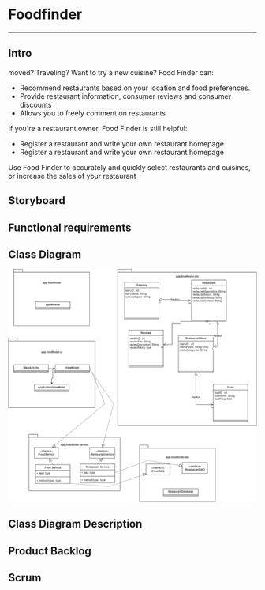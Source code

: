 # Foodfinder

---

## Intro

moved? Traveling? Want to try a new cuisine? Food Finder can:

- Recommend restaurants based on your location and food preferences.
- Provide restaurant information, consumer reviews and consumer discounts
- Allows you to freely comment on restaurants

If you're a restaurant owner, Food Finder is still helpful:

- Register a restaurant and write your own restaurant homepage
- Register a restaurant and write your own restaurant homepage

Use Food Finder to accurately and quickly select restaurants and cuisines, or increase the sales of your restaurant

## Storyboard

## Functional requirements

## Class Diagram
![Class Diagram](/FoodFinderClassDiagram.drawio.png)
## Class Diagram Description

## Product Backlog

## Scrum
